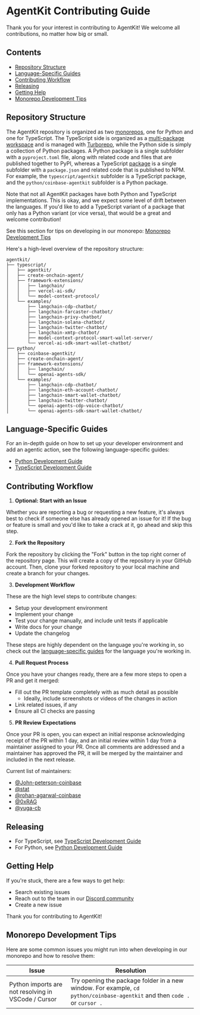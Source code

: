 # AgentKit Contributing Guide

Thank you for your interest in contributing to AgentKit! We welcome all contributions, no matter how big or small.

## Contents

- [Repository Structure](#repository-structure)
- [Language-Specific Guides](#language-specific-guides)
- [Contributing Workflow](#contributing-workflow)
- [Releasing](#releasing)
- [Getting Help](#getting-help)
- [Monorepo Development Tips](#monorepo-development-tips)

## Repository Structure

The AgentKit repository is organized as two [monorepos](https://vercel.com/docs/vercel-platform/glossary#monorepo), one for Python and one for TypeScript. The TypeScript side is organized as a [multi-package workspace](https://vercel.com/docs/vercel-platform/glossary#multi-package-workspace) and is managed with [Turborepo](https://turbo.build/repo/docs), while the Python side is simply a collection of Python packages. A Python package is a single subfolder with a `pyproject.toml` file, along with related code and files that are published together to PyPI, whereas a TypeScript [package](https://vercel.com/docs/vercel-platform/glossary#package) is a single subfolder with a `package.json` and related code that is published to NPM. For example, the `typescript/agentkit` subfolder is a TypeScript package, and the `python/coinbase-agentkit` subfolder is a Python package.

Note that not all AgentKit packages have both Python and TypeScript implementations. This is okay, and we expect some level of drift between the languages. If you'd like to add a TypeScript variant of a package that only has a Python variant (or vice versa), that would be a great and welcome contribution!

See this section for tips on developing in our monorepo: [Monorepo Development Tips](#monorepo-development-tips)

Here's a high-level overview of the repository structure:

```
agentkit/
├── typescript/
│   ├── agentkit/
│   ├── create-onchain-agent/
│   ├── framework-extensions/
│   │   ├── langchain/
│   │   ├── vercel-ai-sdk/
│   │   └── model-context-protocol/
│   └── examples/
│       ├── langchain-cdp-chatbot/
│       ├── langchain-farcaster-chatbot/
│       ├── langchain-privy-chatbot/
│       ├── langchain-solana-chatbot/
│       ├── langchain-twitter-chatbot/
│       ├── langchain-xmtp-chatbot/
│       ├── model-context-protocol-smart-wallet-server/
│       └── vercel-ai-sdk-smart-wallet-chatbot/
├── python/
│   ├── coinbase-agentkit/
│   ├── create-onchain-agent/
│   ├── framework-extensions/
│   │   ├── langchain/
│   │   └── openai-agents-sdk/
│   └── examples/
│       ├── langchain-cdp-chatbot/
│       ├── langchain-eth-account-chatbot/
│       ├── langchain-smart-wallet-chatbot/
│       ├── langchain-twitter-chatbot/
│       └── openai-agents-cdp-voice-chatbot/
│       └── openai-agents-sdk-smart-wallet-chatbot/
```

## Language-Specific Guides

For an in-depth guide on how to set up your developer environment and add an agentic action, see the following language-specific guides:

- [Python Development Guide](./CONTRIBUTING-PYTHON.md)
- [TypeScript Development Guide](./CONTRIBUTING-TYPESCRIPT.md)

## Contributing Workflow

1. **Optional: Start with an Issue**

Whether you are reporting a bug or requesting a new feature, it's always best to check if someone else has already opened an issue for it! If the bug or feature is small and you'd like to take a crack at it, go ahead and skip this step.

2. **Fork the Repository**

Fork the repository by clicking the "Fork" button in the top right corner of the repository page. This will create a copy of the repository in your GitHub account. Then, clone your forked repository to your local machine and create a branch for your changes.

3. **Development Workflow**

These are the high level steps to contribute changes:

- Setup your development environment
- Implement your change
- Test your change manually, and include unit tests if applicable
- Write docs for your change
- Update the changelog

These steps are highly dependent on the language you're working in, so check out the [language-specific guides](#language-specific-guides) for the language you're working in.

4. **Pull Request Process**

Once you have your changes ready, there are a few more steps to open a PR and get it merged:

- Fill out the PR template completely with as much detail as possible
  - Ideally, include screenshots or videos of the changes in action
- Link related issues, if any
- Ensure all CI checks are passing

5. **PR Review Expectations**

Once your PR is open, you can expect an initial response acknowledging receipt of the PR within 1 day, and an initial review within 1 day from a maintainer assigned to your PR. Once all comments are addressed and a maintainer has approved the PR, it will be merged by the maintainer and included in the next release.

Current list of maintainers:

- [@John-peterson-coinbase](https://github.com/John-peterson-coinbase)
- [@stat](https://github.com/stat)
- [@rohan-agarwal-coinbase](https://github.com/rohan-agarwal-coinbase)
- [@0xRAG](https://github.com/0xRAG)
- [@yuga-cb](https://github.com/yuga-cb)

## Releasing

- For TypeScript, see [TypeScript Development Guide](./CONTRIBUTING-TYPESCRIPT.md#releasing)
- For Python, see [Python Development Guide](./CONTRIBUTING-PYTHON.md#releasing)

## Getting Help

If you're stuck, there are a few ways to get help:

- Search existing issues
- Reach out to the team in our [Discord community](https://discord.com/channels/1220414409550336183/1304126107876069376)
- Create a new issue

Thank you for contributing to AgentKit!

## Monorepo Development Tips

Here are some common issues you might run into when developing in our monorepo and how to resolve them:

| Issue                                               | Resolution                                                                                                                 |
| --------------------------------------------------- | -------------------------------------------------------------------------------------------------------------------------- |
| Python imports are not resolving in VSCode / Cursor | Try opening the package folder in a new window. For example, `cd python/coinbase-agentkit` and then `code .` or `cursor .` |
